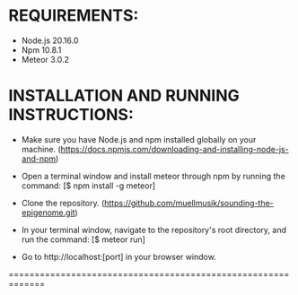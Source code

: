 # REQUIREMENTS:

* Node.js 20.16.0
* Npm 10.8.1
* Meteor 3.0.2

# INSTALLATION AND RUNNING INSTRUCTIONS:

* Make sure you have Node.js and npm installed globally on your machine. (https://docs.npmjs.com/downloading-and-installing-node-js-and-npm)

* Open a terminal window and install meteor through npm by running the command: 
[$ npm install -g meteor]

*  Clone the repository. (https://github.com/muellmusik/sounding-the-epigenome.git)

* In your terminal window, navigate to the repository's root directory, and run the command: 
[$ meteor run]

* Go to http://localhost:[port] in your browser window.

=============================================================